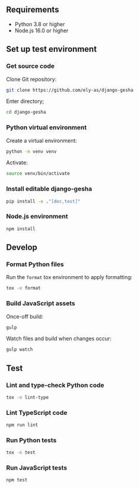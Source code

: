 ## Requirements

- Python 3.8 or higher
- Node.js 16.0 or higher

## Set up test environment

### Get source code

Clone Git repository:
```sh
git clone https://github.com/ely-as/django-gesha
```

Enter directory;
```sh
cd django-gesha
```

### Python virtual environment

Create a virtual environment:
```sh
python -m venv venv
```

Activate:
```sh
source venv/bin/activate
```

### Install editable django-gesha

```sh
pip install -e ."[doc,test]"
```

### Node.js environment

```sh
npm install
```

## Develop

### Format Python files

Run the `format` tox environment to apply formatting:
```sh
tox -e format
```

### Build JavaScript assets

Once-off build:
```sh
gulp
```

Watch files and build when changes occur:
```sh
gulp watch
```

## Test

### Lint and type-check Python code

```sh
tox -e lint-type
```

### Lint TypeScript code

```sh
npm run lint
```

### Run Python tests

```sh
tox -e test
```

### Run JavaScript tests

```sh
npm test
```
